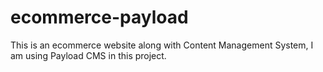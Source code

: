 # ecommerce-payload
This is an ecommerce website along with Content Management System, I am using Payload CMS in this project. 
